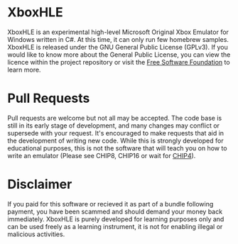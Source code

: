 # XboxHLE
XboxHLE is an experimental high-level Microsoft Original Xbox Emulator for Windows written in C#. At this time, it can only run few homebrew samples. XboxHLE is released under the GNU General Public License (GPLv3). If you would like to know more about the General Public License, you can view the licence within the project repository or visit the <a href="http://www.gnu.org/licenses/licenses.en.html">Free Software Foundation</a> to learn more.

# Pull Requests
Pull requests are welcome but not all may be accepted. The code base is still in its early stage of development, and many changes may conflict or supersede with your request. It's encouraged to make requests that aid in the development of writing new code. While this is strongly developed for educational purposes, this is not the software that will teach you on how to write an emulator (Please see CHIP8, CHIP16 or wait for <a href="http://github.com/Gabriel-Maldonado/CHIP4">CHIP4</a>).

# Disclaimer
If you paid for this software or recieved it as part of a bundle following payment, you have been scammed and should demand your money back immediately. XboxHLE is purely developed for learning purposes only and can be used freely as a learning instrument, it is not for enabling illegal or malicious activities.
